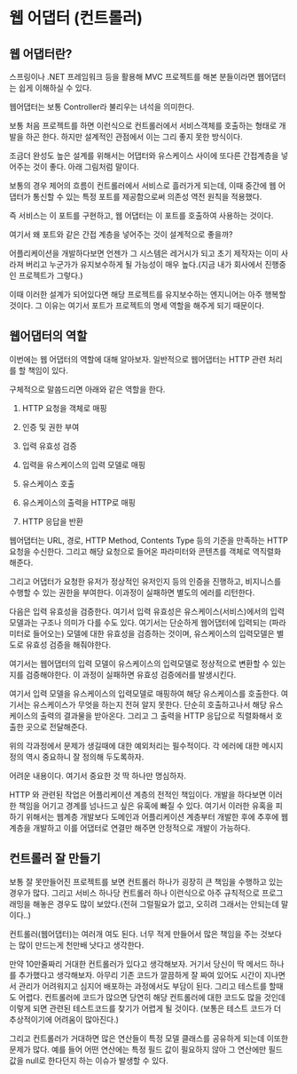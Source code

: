 # 웹 어댑터 (컨트롤러)
## 웹 어댑터란?
 

스프링이나 .NET 프레임워크 등을 활용해 MVC 프로젝트를 해본 분들이라면 웹어댑터는 쉽게 이해하실 수 있다.

웹어댑터는 보통 Controller라 불리우는 녀석을 의미한다.



보통 처음 프로젝트를 하면 이런식으로 컨트롤러에서 서비스객체를 호출하는 형태로 개발을 하곤 한다. 하지만 설계적인 관점에서 이는 그리 좋지 못한 방식이다.

 

조금더 완성도 높은 설계를 위해서는 어댑터와 유스케이스 사이에 또다른 간접계층을 넣어주는 것이 좋다. 아래 그림처럼 말이다.


 

보통의 경우 제어의 흐름이 컨트롤러에서 서비스로 흘러가게 되는데, 이때 중간에 웹 어댑터가 통신할 수 있는 특정 포트를 제공함으로써 의존성 역전 원칙을 적용했다.

즉 서비스는 이 포트를 구현하고, 웹 어댑터는 이 포트를 호출하여 사용하는 것이다.

 

여기서 왜 포트와 같은 간접 계층을 넣어주는 것이 설계적으로 좋을까? 

어플리케이션을 개발하다보면 언젠가 그 시스템은 레거시가 되고 초기 제작자는 이미 사라져 버리고 누군가가 유지보수하게 될 가능성이 매우 높다.(지금 내가 회사에서 진행중인 프로젝트가 그렇다.)

이때 이러한 설계가 되어있다면 해당 프로젝트를 유지보수하는 엔지니어는 아주 행복할 것이다. 그 이유는 여기서 포트가 프로젝트의 명세 역할을 해주게 되기 때문이다.

 

## 웹어댑터의 역할
 

이번에는 웹 어댑터의 역할에 대해 알아보자. 일반적으로 웹어댑터는 HTTP 관련 처리를 할 책임이 있다.

구체적으로 말씀드리면 아래와 같은 역할을 한다.

 

1. HTTP 요청을 객체로 매핑

2. 인증 및 권한 부여

3. 입력 유효성 검증

4. 입력을 유스케이스의 입력 모델로 매핑

5. 유스케이스 호출

6. 유스케이스의 출력을 HTTP로 매핑

7. HTTP 응답을 반환

 

웹어댑터는 URL, 경로, HTTP Method, Contents Type 등의 기준을 만족하는 HTTP 요청을 수신한다. 그리고 해당 요청으로 들어온 파라미터와 콘텐츠를 객체로 역직렬화 해준다.

그리고 어댑터가 요청한 유저가 정상적인 유저인지 등의 인증을 진행하고, 비지니스를 수행할 수 있는 권한을 부여한다. 이과정이 실패하면 별도의 에러를 리턴한다.

 

다음은 입력 유효성을 검증한다. 여기서 입력 유효성은 유스케이스(서비스)에서의 입력모델과는 구조나 의미가 다를 수도 있다. 여기서는 단순하게 웹어댑터에 입력되는 (파라미터로 들어오는) 모델에 대한 유효성을 검증하는 것이며, 유스케이스의 입력모델은 별도로  유효성 검증을 해줘야한다.

여기서는 웹어댑터의 입력 모델이 유스케이스의 입력모델로 정상적으로 변환할 수 있는지를 검증해야한다.  이 과정이 실패하면 유효성 검증에러를 발생시킨다.

 

여기서 입력 모델을 유스케이스의 입력모델로 매핑하여 해당 유스케이스를 호출한다. 여기서는 유스케이스가 무엇을 하는지 전혀 알지 못한다. 단순히 호출하고나서 해당 유스케이스의 출력의 결과물을 받아온다. 그리고 그 출력을 HTTP 응답으로 직렬화해서 호출한 곳으로 전달해준다.

 

위의 각과정에서 문제가 생길때에 대한 예외처리는 필수적이다. 각 에러에 대한 메시지 정의 역시 중요하니 잘 정의해 두도록하자.

 

어려운 내용이다. 여기서 중요한 것 딱 하나만 명심하자. 

HTTP 와 관련된 작업은 어플리케이션 계층의 전적인 책임이다.
개발을 하다보면 이러한 책임을 어기고 경계를 넘나드고 싶은 유혹에 빠질 수 있다. 여기서 이러한 유혹을 피하기 위해서는 웹계층 개발보다 도메인과 어플리케이션 계층부터 개발한 후에 추후에 웹계층을 개발하고 이를 어댑터로 연결만 해주면 안정적으로 개발이 가능하다.

 

## 컨트롤러 잘 만들기
 

보통 잘 못만들어진 프로젝트를 보면 컨트롤러 하나가 굉장히 큰 책임을 수행하고 있는 경우가 많다. 그리고 서비스 하나당 컨트롤러 하나 이런식으로 아주 규칙적으로 프로그래밍을 해놓은 경우도 많이 보았다.(전혀 그럴필요가 없고, 오히려 그래서는 안되는데 말이다..)

 

컨트롤러(웹어댑터)는 여러개 여도 된다. 너무 적게 만들어서 많은 책임을 주는 것보다는 많이 만드는게 천만배 낫다고 생각한다.

 

만약 10만줄짜리 거대한 컨트롤러가 있다고 생각해보자. 거기서 당신이 딱 메서드 하나를 추가했다고 생각해보자. 아무리 기존 코드가 깔끔하게 잘 짜여 있어도 시간이 지나면서 관리가 어려워지고 심지어 배포하는 과정에서도 부담이 된다. 그리고 테스트를 할때도 어렵다. 컨트롤러에 코드가 많으면 당연히 해당 컨트롤러에 대한 코드도 많을 것인데 이렇게 되면 관련된 테스트코드를 찾기가 어렵게 될 것이다. (보통은 테스트 코드가 더 추상적이기에 어려움이 많아진다.)

 

그리고 컨트롤러가 거대하면 많은 연산들이 특정 모델 클래스를 공유하게 되는데 이또한 문제가 많다. 예를 들어 어떤 연산에는 특정 필드 값이 필요하지 않아 그 연산에만 필드 값을 null로 한다던지 하는 이슈가 발생할 수 있다.

